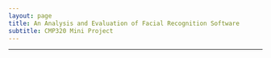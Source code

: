 ```yaml
---
layout: page
title: An Analysis and Evaluation of Facial Recognition Software 
subtitle: CMP320 Mini Project
---
```


---

<object data="/assets/pdfs/My_CV.pdf" type="application/pdf" typemustmatch style="height: 100%; width: 100%;">
</object>